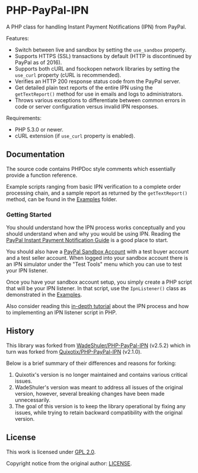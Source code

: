PHP-PayPal-IPN
==============

A PHP class for handling Instant Payment Notifications (IPN) from PayPal.

Features:

* Switch between live and sandbox by setting the `use_sandbox` property.
* Supports HTTPS (SSL) transactions by default (HTTP is discontinued by PayPal as of 2016).
* Supports both cURL and fsockopen network libraries by setting the `use_curl` property (cURL is recommended).
* Verifies an HTTP 200 response status code from the PayPal server.
* Get detailed plain text reports of the entire IPN using the `getTextReport()` method for use in emails and logs to administrators.
* Throws various exceptions to differentiate between common errors in code or server configuration versus invalid IPN responses.

Requirements:

* PHP 5.3.0 or newer.
* cURL extension (if `use_curl` property is enabled).

Documentation
-------------

The source code contains PHPDoc style comments which essentially provide a function reference.

Example scripts ranging from basic IPN verification to a complete order processing chain, and a sample report as returned by the `getTextReport()` method, can be found in the [Examples](examples/) folder.

### Getting Started

You should understand how the IPN process works conceptually and you should understand when and why you would be using IPN. Reading the [PayPal Instant Payment Notification Guide][1] is a good place to start.

You should also have a [PayPal Sandbox Account][2] with a test buyer account and a test seller account. When logged into your sandbox account there is an IPN simulator under the "Test Tools" menu which you can use to test your IPN listener.

Once you have your sandbox account setup, you simply create a PHP script that will be your IPN listener. In that script, use the `IpnListener()` class as demonstrated in the [Examples](examples/).

Also consider reading this [in-depth tutorial][3] about the IPN process and how to implementing an IPN listener script in PHP.

[1]: https://developer.paypal.com/webapps/developer/docs/classic/products/instant-payment-notification/
[2]: https://developer.paypal.com
[3]: http://www.micahcarrick.com/paypal-ipn-with-php.html

History
-------

This library was forked from [WadeShuler/PHP-PayPal-IPN](https://github.com/WadeShuler/PHP-PayPal-IPN) (v2.5.2) which in turn was forked from [Quixotix/PHP-PayPal-IPN](https://github.com/Quixotix/PHP-PayPal-IPN) (v2.1.0).

Below is a brief summary of their differences and reasons for forking:

1. Quixotix's version is no longer maintained and contains various critical issues.
2. WadeShuler's version was meant to address all issues of the original version, however, several breaking changes have been made unnecessarily.
3. The goal of this version is to keep the library operational by fixing any issues, while trying to retain backward compatibility with the original version.


License
-------

This work is licensed under [GPL 2.0](http://choosealicense.com/licenses/gpl-2.0/).

Copyright notice from the original author: [LICENSE](LICENSE).
